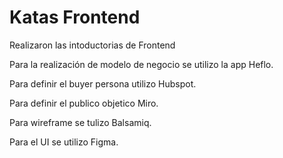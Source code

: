# Katas Frontend

Realizaron las intoductorias de Frontend 

Para la realización de modelo de negocio se utilizo la app Heflo.

Para definir el buyer persona utilizo Hubspot.
 
Para definir el publico objetico Miro.

Para wireframe se tulizo Balsamiq.

Para el UI se utilizo Figma.
